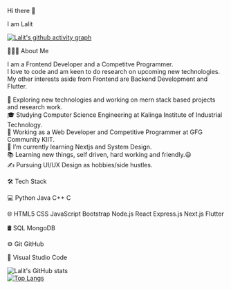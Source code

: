 Hi there 👋

I am Lalit

[![Lalit's github activity graph](https://activity-graph.herokuapp.com/graph?username=lalitkumar-123&theme=react-dark&bg_color=fffff0&color=708090&line=24292e&point=24292e&area=true&hide_border=true)](https://github.com/lalitkumar-123/github-readme-activity-graph)


👨🏻‍💻  About Me

I am a Frontend Developer and a Competitve Programmer.\
I love to code and am keen to do research on upcoming new technologies.\
My other interests aside from Frontend are Backend Development and Flutter.

🤔   Exploring new technologies and working on mern stack based projects and research work.\
🎓   Studying Computer Science Engineering at Kalinga Institute of Industrial Technology.\
💼   Working as a Web Developer and Competitive Programmer at GFG Community KIIT.                            
🌱   I’m currently learning Nextjs and System Design.\
📚   Learning new things, self driven, hard working and friendly.😃\
✍️   Pursuing UI/UX Design as hobbies/side hustles.

<!--
**lalitkumar-123/lalitkumar-123** is a ✨ _special_ ✨ repository because its `README.md` (this file) appears on your GitHub profile.

Here are some ideas to get you started:
![](https://user-images.githubusercontent.com/68746773/126122068-6cbba326-8393-46e4-9f69-872dec3a7732.gif)
- 🔭 I’m currently working on ...
- 🌱 I’m currently learning ...
- 👯 I’m looking to collaborate on ...
- 🤔 I’m looking for help with ...
- 💬 Ask me about ...
- 📫 How to reach me: ...
- 😄 Pronouns: ...
- ⚡ Fun fact: ...
-->


🛠  Tech Stack

💻   Python Java C++ C

🌐   HTML5 CSS JavaScript Bootstrap Node.js React Express.js Next.js Flutter

🛢    SQL MongoDB

⚙️   Git GitHub

🔧   Visual Studio Code


![Lalit's GitHub stats](https://github-readme-stats.vercel.app/api?username=lalitkumar-123&show_icons=true&theme=default)\
[![Top Langs](https://github-readme-stats.vercel.app/api/top-langs/?username=lalitkumar-123)](https://github.com/lalitkumar-123/github-readme-stats)




